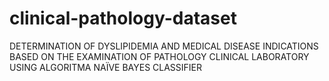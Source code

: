 # clinical-pathology-dataset
DETERMINATION OF DYSLIPIDEMIA AND MEDICAL DISEASE INDICATIONS BASED ON THE EXAMINATION OF PATHOLOGY CLINICAL LABORATORY USING ALGORITMA NAÏVE BAYES CLASSIFIER 
